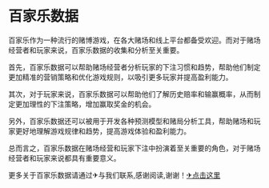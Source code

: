 # 百家乐数据

百家乐作为一种流行的赌博游戏，在各大赌场和线上平台都备受欢迎。而对于赌场经营者和玩家来说，百家乐数据的收集和分析至关重要。

首先，百家乐数据可以帮助赌场经营者分析玩家的下注习惯和趋势，帮助他们制定更加精准的营销策略和优化游戏规则，以吸引更多玩家并提高盈利能力。

其次，对于玩家来说，百家乐数据可以帮助他们了解历史赔率和输赢概率，从而制定更加理性的下注策略，增加赢取奖金的机会。

另外，百家乐数据还可以被用于开发各种预测模型和赌局分析工具，帮助赌场和玩家更好地理解游戏规律和趋势，提高游戏体验和盈利能力。

总而言之，百家乐数据在赌场经营和玩家下注中扮演着至关重要的角色，对于赌场经营者和玩家来说都具有重要意义。

更多关于百家乐数据请通过✈与我们联系,感谢阅读,谢谢！[✈点击这里](https://t.me/pt99bot)